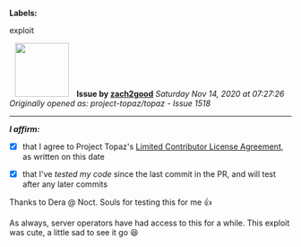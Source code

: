 **Labels:**

exploit



<a href="https://github.com/zach2good"><img src="https://avatars3.githubusercontent.com/u/1389729?v=4" width="96" height="96" hspace="10"></img></a> **Issue by [zach2good](https://github.com/zach2good)**
_Saturday Nov 14, 2020 at 07:27:26_
_Originally opened as: project-topaz/topaz - Issue 1518_

----

<!-- place 'x' mark between square [] brackets to affirm: -->
**_I affirm:_**
- [x] that I agree to Project Topaz's [Limited Contributor License Agreement](http://project-topaz.com/blob/release/CONTRIBUTOR_AGREEMENT.md), as written on this date
- [x] that I've _tested my code_ since the last commit in the PR, and will test after any later commits

Thanks to Dera @ Noct. Souls for testing this for me 👍 

As always, server operators have had access to this for a while. This exploit was cute, a little sad to see it go 😆 

